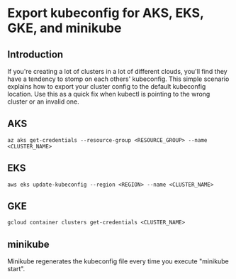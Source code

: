 # Export kubeconfig for AKS, EKS, GKE, and minikube

## Introduction
If you're creating a lot of clusters in a lot of different clouds, you'll find they have a tendency to stomp on each others' kubeconfig.  This simple scenario explains how to export your cluster config to the default kubeconfig location.  Use this as a quick fix when kubectl is pointing to the wrong cluster or an invalid one.

## AKS
    az aks get-credentials --resource-group <RESOURCE_GROUP> --name <CLUSTER_NAME>

## EKS
    aws eks update-kubeconfig --region <REGION> --name <CLUSTER_NAME>

## GKE
    gcloud container clusters get-credentials <CLUSTER_NAME>

## minikube
Minikube regenerates the kubeconfig file every time you execute "minikube start".
